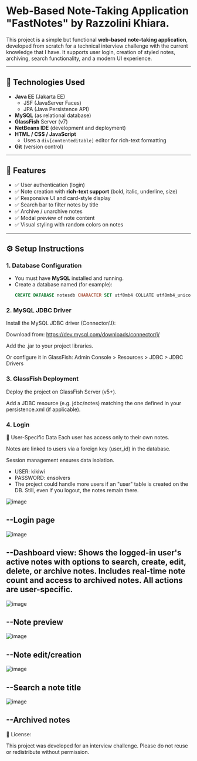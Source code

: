 # Web-Based Note-Taking Application "FastNotes" by Razzolini Khiara.

This project is a simple but functional **web-based note-taking application**, developed from scratch for a technical interview challenge with the current knowledge that I have. It supports user login, creation of styled notes, archiving, search functionality, and a modern UI experience.

---

## 🚀 Technologies Used

- **Java EE** (Jakarta EE)
  - JSF (JavaServer Faces)
  - JPA (Java Persistence API)
- **MySQL** (as relational database)
- **GlassFish** Server (v7)
- **NetBeans IDE** (development and deployment)
- **HTML / CSS / JavaScript**
  - Uses a `div[contenteditable]` editor for rich-text formatting
- **Git** (version control)

---

## 🧠 Features

- ✅ User authentication (login)
- ✅ Note creation with **rich-text support** (bold, italic, underline, size)
- ✅ Responsive UI and card-style display
- ✅ Search bar to filter notes by title
- ✅ Archive / unarchive notes
- ✅ Modal preview of note content
- ✅ Visual styling with random colors on notes

---

## ⚙️ Setup Instructions

### 1. Database Configuration

- You must have **MySQL** installed and running.
- Create a database named (for example):  
  ```sql
  CREATE DATABASE notesdb CHARACTER SET utf8mb4 COLLATE utf8mb4_unicode_ci;

### 2. MySQL JDBC Driver
Install the MySQL JDBC driver (Connector/J):

Download from: https://dev.mysql.com/downloads/connector/j/

Add the .jar to your project libraries.

Or configure it in GlassFish:
Admin Console > Resources > JDBC > JDBC Drivers

### 3. GlassFish Deployment
Deploy the project on GlassFish Server (v5+).

Add a JDBC resource (e.g. jdbc/notes) matching the one defined in your persistence.xml (if applicable).

### 4. Login
🔐 User-Specific Data
Each user has access only to their own notes.

Notes are linked to users via a foreign key (user_id) in the database.

Session management ensures data isolation.
- USER: kikiwi
- PASSWORD: ensolvers
- The project could handle more users if an "user" table is created on the DB. Still, even if you logout, the notes remain there.


![image](https://github.com/user-attachments/assets/952ccf57-a1f4-4c40-ab81-b56e3238b05c)
## --Login page
![image](https://github.com/user-attachments/assets/c77ee20b-5ff4-487a-b213-3ac22368a35e)
## --Dashboard view: Shows the logged-in user's active notes with options to search, create, edit, delete, or archive notes. Includes real-time note count and access to archived notes. All actions are user-specific.
![image](https://github.com/user-attachments/assets/c67c6817-a7bb-4f60-925c-722709e22000)
## --Note preview
![image](https://github.com/user-attachments/assets/4a8fdd8b-f600-425a-9008-db01f6409551)
## --Note edit/creation
![image](https://github.com/user-attachments/assets/8b412b2e-af48-454c-8358-5b93884e14eb)
## --Search a note title
![image](https://github.com/user-attachments/assets/b6f7d598-76ac-4d6b-8e89-5925ae8d0ae9)
## --Archived notes

📄 License:

This project was developed for an interview challenge. Please do not reuse or redistribute without permission.
